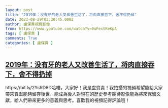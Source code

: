 ```yaml
---
layout: post
title: "2019年：没有牙的老人又改善生活了，将肉直接吞下，舍不得扔掉"
date: 2023-08-29T02:30:45.000Z
author: 盧保貴視覺影像
from: https://www.youtube.com/watch?v=0uFexVKeKpA
tags: [ 盧保貴 ]
comments: True
categories: [ 盧保貴 ]
---
```

<!--1693276245000-->
[2019年：没有牙的老人又改善生活了，将肉直接吞下，舍不得扔掉](https://www.youtube.com/watch?v=0uFexVKeKpA)
------

<div>
https://bit.ly/2YsRD8D哈嘍，大家好！我是盧寶貴！我拍攝的視頻希望能給大家帶來貢獻能夠留存後世，能成為後人對現在的歷史參考期待影像能為將來保留文獻，給人們帶來更多的意義與思考。喜歡我的視頻記得評論哦！
</div>
